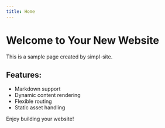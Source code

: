 ```yaml
---
title: Home
---
```


# Welcome to Your New Website
This is a sample page created by simpl-site.

## Features:
- Markdown support
- Dynamic content rendering
- Flexible routing
- Static asset handling

Enjoy building your website!
